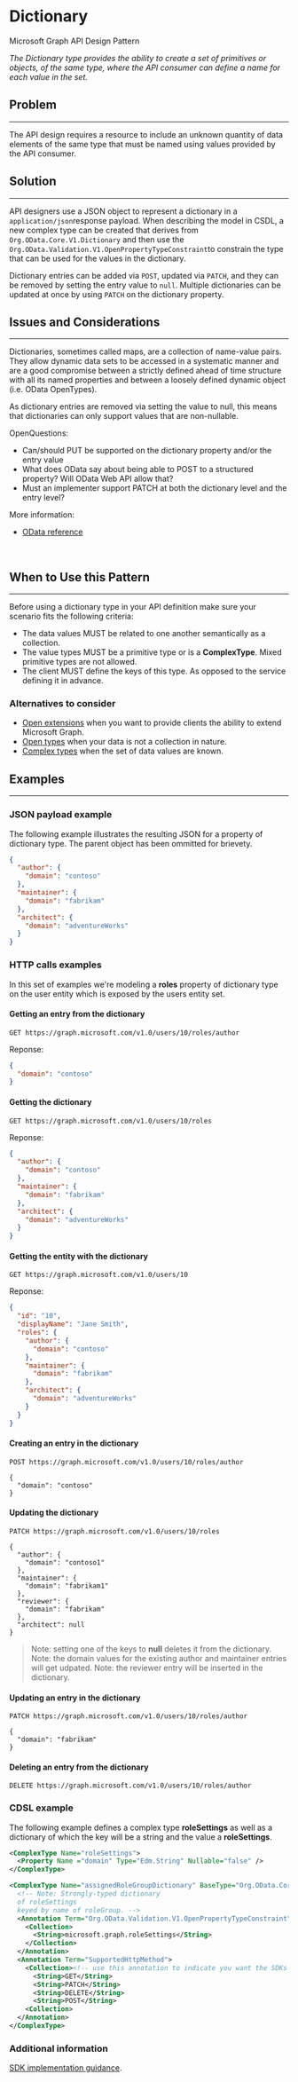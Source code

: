 # Dictionary

Microsoft Graph API Design Pattern

*The Dictionary type provides the ability to create a set of primitives or objects, of the same type, where the API consumer can define a name for each value in the set.*

## Problem
--------

The API design requires a resource to include an unknown quantity of data elements of the same type that must be named using values provided by the API consumer.

## Solution
--------

API designers use a JSON object to represent a dictionary in a `application/json`response payload. When describing the model in CSDL, a new complex type can be created that derives from `Org.OData.Core.V1.Dictionary` and then use the `Org.OData.Validation.V1.OpenPropertyTypeConstraint`to constrain the type that can be used for the values in the dictionary.

Dictionary entries can be added via `POST`, updated via `PATCH`, and they can be removed by setting the entry value to `null`. Multiple dictionaries can be updated at once by using `PATCH` on the dictionary property.

## Issues and Considerations
-------------------------

Dictionaries, sometimes called maps, are a collection of name-value pairs. They allow dynamic data sets to be accessed in a systematic manner and are a good compromise between a strictly defined ahead of time structure with all its named properties and between a loosely defined dynamic object (i.e. OData OpenTypes).

As dictionary entries are removed via setting the value to null, this means that dictionaries can only support values that are non-nullable.

  OpenQuestions:
  -  Can/should PUT be supported on the dictionary property and/or the entry value 
  - What does OData say about being able to POST to a structured property? Will OData Web API allow that?
  - Must an implementer support PATCH at both the dictionary level and the entry level?

More information:

- [OData reference](https://github.com/oasis-tcs/odata-vocabularies/blob/master/vocabularies/Org.OData.Core.V1.md#dictionary)

 
## When to Use this Pattern
------------------------

Before using a dictionary type in your API definition make sure your scenario fits the following criteria:

- The data values MUST be related to one another semantically as a collection.
- The value types MUST be a primitive type or is a **ComplexType**. Mixed primitive types are not allowed.
- The client MUST define the keys of this type. As opposed to the service defining it in advance.

### Alternatives to consider

- [Open extensions](https://docs.microsoft.com/en-us/graph/extensibility-open-users) when you want to provide clients the ability to extend Microsoft Graph.
- [Open types](https://docs.microsoft.com/en-us/aspnet/web-api/overview/odata-support-in-aspnet-web-api/odata-v4/use-open-types-in-odata-v4) when your data is not a collection in nature.
- [Complex types](https://docs.microsoft.com/en-us/odata/webapi/complextypewithnavigationproperty) when the set of data values are known.

## Examples
-------

### JSON payload example

The following example illustrates the resulting JSON for a property of dictionary type. The parent object has been ommitted for brievety.

```json
{
  "author": {
    "domain": "contoso"
  },
  "maintainer": {
    "domain": "fabrikam"
  },
  "architect": {
    "domain": "adventureWorks"
  }
}
```

### HTTP calls examples

In this set of examples we're modeling a **roles** property of dictionary type on the user entity which is exposed by the users entity set.

#### Getting an entry from the dictionary

```HTTP
GET https://graph.microsoft.com/v1.0/users/10/roles/author
```

Reponse:

```json
{
  "domain": "contoso"
}
```

#### Getting the dictionary

```HTTP
GET https://graph.microsoft.com/v1.0/users/10/roles
```

Reponse:

```json
{
  "author": {
    "domain": "contoso"
  },
  "maintainer": {
    "domain": "fabrikam"
  },
  "architect": {
    "domain": "adventureWorks"
  }
}
```

#### Getting the entity with the dictionary

```HTTP
GET https://graph.microsoft.com/v1.0/users/10
```

Reponse:

```json
{
  "id": "10",
  "displayName": "Jane Smith",
  "roles": {
    "author": {
      "domain": "contoso"
    },
    "maintainer": {
      "domain": "fabrikam"
    },
    "architect": {
      "domain": "adventureWorks"
    }
  }
}
```

#### Creating an entry in the dictionary

```HTTP
POST https://graph.microsoft.com/v1.0/users/10/roles/author

{
  "domain": "contoso"
}
```

#### Updating the dictionary

```HTTP
PATCH https://graph.microsoft.com/v1.0/users/10/roles

{
  "author": {
    "domain": "contoso1"
  },
  "maintainer": {
    "domain": "fabrikam1"
  },
  "reviewer": {
    "domain": "fabrikam"
  },
  "architect": null
}
```

> Note: setting one of the keys to **null** deletes it from the dictionary.
> Note: the domain values for the existing author and maintainer entries will get udpated.
> Note: the reviewer entry will be inserted in the dictionary.

#### Updating an entry in the dictionary

```HTTP
PATCH https://graph.microsoft.com/v1.0/users/10/roles/author

{
  "domain": "fabrikam"
}
```

#### Deleting an entry from the dictionary

```HTTP
DELETE https://graph.microsoft.com/v1.0/users/10/roles/author
```

### CDSL example

The following example defines a complex type **roleSettings** as well as a dictionary of which the key will be a string and the value a **roleSettings**.

```xml
<ComplexType Name="roleSettings">
  <Property Name ="domain" Type="Edm.String" Nullable="false" />
</ComplexType>

<ComplexType Name="assignedRoleGroupDictionary" BaseType="Org.OData.Core.V1.Dictionary">
  <!-- Note: Strongly-typed dictionary
  of roleSettings
  keyed by name of roleGroup. -->
  <Annotation Term="Org.OData.Validation.V1.OpenPropertyTypeConstraint">
    <Collection>
      <String>microsoft.graph.roleSettings</String>
    </Collection>
  </Annotation>
  <Annotation Term="SupportedHttpMethod">
    <Collection><!-- use this annotation to indicate you want the SDKs to generate additional request builders to update the dictionary atomtically -->
      <String>GET</String>
      <String>PATCH</String>
      <String>DELETE</String>
      <String>POST</String>
    <Collection>
  </Annotation>
</ComplexType>
```

### Additional information

[SDK implementation guidance](./client-guidance.md).
